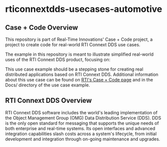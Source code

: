 rticonnextdds-usecases-automotive
=================================

Case + Code Overview
--------------------
This repository is part of Real-Time Innovations' Case + Code project,
a project to create code for real-world RTI Connext DDS use cases.

The example in this repository is meant to illustrate simplified real-world
uses of the RTI Connext DDS product, focusing on:


This use case example should be a stepping stone for creating real
distributed applications based on RTI Connext DDS. Additional information
about this use case can be found on [RTI's Case + Code page](http://www.rti.com/resources/usecases/index.html)
and in the Docs/ directory of the use case example.

RTI Connext DDS Overview
------------------------
RTI Connext DDS software includes the world's leading implementation of the
Object Management Group (OMG) Data Distribution Service (DDS). DDS is the only
open standard for messaging that supports the unique needs of both enterprise
and real-time systems. Its open interfaces and advanced integration
capabilities slash costs across a system's lifecycle, from initial development
and integration through on-going maintenance and upgrades.
